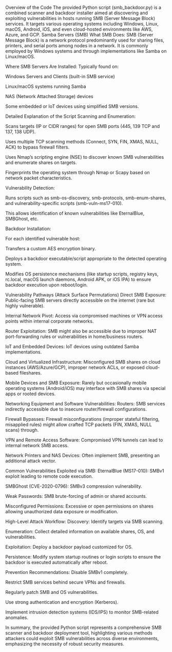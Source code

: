 Overview of the Code
The provided Python script (smb_backdoor.py) is a combined scanner and backdoor installer aimed at discovering and exploiting vulnerabilities in hosts running SMB (Server Message Block) services. It targets various operating systems including Windows, Linux, macOS, Android, iOS, and even cloud-hosted environments like AWS, Azure, and GCP.
Samba Servers (SMB)
What SMB Does:
 SMB (Server Message Block) is a network protocol predominantly used for sharing files, printers, and serial ports among nodes in a network. It is commonly employed by Windows systems and through implementations like Samba on Linux/macOS.


Where SMB Servers Are Installed:
 Typically found on:


Windows Servers and Clients (built-in SMB service)


Linux/macOS systems running Samba


NAS (Network Attached Storage) devices


Some embedded or IoT devices using simplified SMB versions.


Detailed Explanation of the Script
Scanning and Enumeration:


Scans targets (IP or CIDR ranges) for open SMB ports (445, 139 TCP and 137, 138 UDP).


Uses multiple TCP scanning methods (Connect, SYN, FIN, XMAS, NULL, ACK) to bypass firewall filters.


Uses Nmap’s scripting engine (NSE) to discover known SMB vulnerabilities and enumerate shares on targets.


Fingerprints the operating system through Nmap or Scapy based on network packet characteristics.


Vulnerability Detection:


Runs scripts such as smb-os-discovery, smb-protocols, smb-enum-shares, and vulnerability-specific scripts (smb-vuln-ms17-010).


This allows identification of known vulnerabilities like EternalBlue, SMBGhost, etc.


Backdoor Installation:


For each identified vulnerable host:


Transfers a custom AES encryption binary.


Deploys a backdoor executable/script appropriate to the detected operating system.


Modifies OS persistence mechanisms (like startup scripts, registry keys, rc.local, macOS launch daemons, Android APK, or iOS IPA) to ensure backdoor execution upon reboot/login.


Vulnerability Pathways (Attack Surface Permutations)
Direct SMB Exposure: Public-facing SMB servers directly accessible on the internet (rare but highly vulnerable).


Internal Network Pivot: Access via compromised machines or VPN access points within internal corporate networks.


Router Exploitation: SMB might also be accessible due to improper NAT port-forwarding rules or vulnerabilities in home/business routers.


IoT and Embedded Devices: IoT devices using outdated Samba implementations.


Cloud and Virtualized Infrastructure: Misconfigured SMB shares on cloud instances (AWS/Azure/GCP), improper network ACLs, or exposed cloud-based fileshares.


Mobile Devices and SMB Exposure: Rarely but occasionally mobile operating systems (Android/iOS) may interface with SMB shares via special apps or rooted devices.


Networking Equipment and Software Vulnerabilities:
Routers: SMB services indirectly accessible due to insecure router/firewall configurations.


Firewall Bypasses: Firewall misconfigurations (improper stateful filtering, misapplied rules) might allow crafted TCP packets (FIN, XMAS, NULL scans) through.


VPN and Remote Access Software: Compromised VPN tunnels can lead to internal network SMB access.


Network Printers and NAS Devices: Often implement SMB, presenting an additional attack vector.


Common Vulnerabilities Exploited via SMB:
EternalBlue (MS17-010): SMBv1 exploit leading to remote code execution.


SMBGhost (CVE-2020-0796): SMBv3 compression vulnerability.


Weak Passwords: SMB brute-forcing of admin or shared accounts.


Misconfigured Permissions: Excessive or open permissions on shares allowing unauthorized data exposure or modification.


High-Level Attack Workflow:
Discovery: Identify targets via SMB scanning.


Enumeration: Collect detailed information on available shares, OS, and vulnerabilities.


Exploitation: Deploy a backdoor payload customized for OS.


Persistence: Modify system startup routines or login scripts to ensure the backdoor is executed automatically after reboot.


Prevention Recommendations:
Disable SMBv1 completely.


Restrict SMB services behind secure VPNs and firewalls.


Regularly patch SMB and OS vulnerabilities.


Use strong authentication and encryption (Kerberos).


Implement intrusion detection systems (IDS/IPS) to monitor SMB-related anomalies.



In summary, the provided Python script represents a comprehensive SMB scanner and backdoor deployment tool, highlighting various methods attackers could exploit SMB vulnerabilities across diverse environments, emphasizing the necessity of robust security measures.

